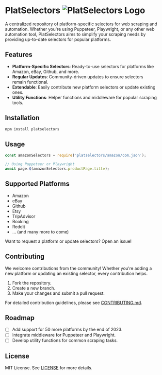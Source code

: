 # PlatSelectors ![PlatSelectors Logo](https://upload.wikimedia.org/wikipedia/commons/thumb/5/53/Poké_Ball_icon.svg/32px-Poké_Ball_icon.svg.png)

A centralized repository of platform-specific selectors for web scraping and automation. Whether you're using Puppeteer, Playwright, or any other web automation tool, PlatSelectors aims to simplify your scraping needs by providing up-to-date selectors for popular platforms.

## Features

- **Platform-Specific Selectors**: Ready-to-use selectors for platforms like Amazon, eBay, Github, and more.
- **Regular Updates**: Community-driven updates to ensure selectors remain functional.
- **Extendable**: Easily contribute new platform selectors or update existing ones.
- **Utility Functions**: Helper functions and middleware for popular scraping tools.

## Installation

```bash
npm install platselectors
```

## Usage

```javascript
const amazonSelectors = require('platselectors/amazon/com.json');

// Using Puppeteer or Playwright
await page.$(amazonSelectors.productPage.title);
```

## Supported Platforms

- Amazon
- eBay
- Github
- Etsy
- TripAdvisor
- Booking
- Reddit
- ... (and many more to come)

Want to request a platform or update selectors? Open an issue!

## Contributing

We welcome contributions from the community! Whether you're adding a new platform or updating an existing selector, every contribution helps.

1. Fork the repository.
2. Create a new branch.
3. Make your changes and submit a pull request.

For detailed contribution guidelines, please see [CONTRIBUTING.md](CONTRIBUTING.md).

## Roadmap

- [ ] Add support for 50 more platforms by the end of 2023.
- [ ] Integrate middleware for Puppeteer and Playwright.
- [ ] Develop utility functions for common scraping tasks.

## License

MIT License. See [LICENSE](LICENSE) for more details.
